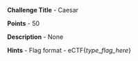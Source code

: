 **Challenge Title** - Caesar 

**Points** - 50

**Description** - None

**Hints** - Flag format - eCTF{*type_flag_here*}
